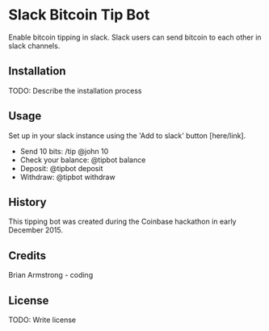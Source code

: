 # Slack Bitcoin Tip Bot
Enable bitcoin tipping in slack. Slack users can send bitcoin to each other in slack channels.

## Installation
TODO: Describe the installation process

## Usage
Set up in your slack instance using the 'Add to slack' button [here/link].

- Send 10 bits: /tip @john 10
- Check your balance: @tipbot balance
- Deposit: @tipbot deposit
- Withdraw: @tipbot withdraw

## History
This tipping bot was created during the Coinbase hackathon in early December 2015.

## Credits
Brian Armstrong - coding

## License

TODO: Write license
